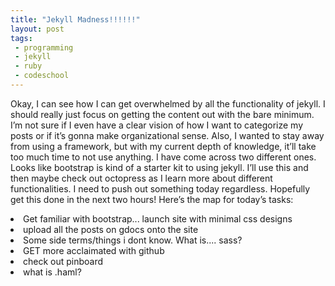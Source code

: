 ```yaml
---
title: "Jekyll Madness!!!!!!"
layout: post
tags: 
 - programming
 - jekyll
 - ruby 
 - codeschool
---
```


Okay, I can see how I can get overwhelmed by all the functionality of jekyll. I should really just focus on getting the content out with the bare minimum. I’m not sure if I even have a clear vision of how I want to categorize my posts or if it’s gonna make organizational sense. Also, I wanted to stay away from using a framework, but with my current depth of knowledge, it’ll take too much time to not use anything. I have come across two different ones. Looks like bootstrap is kind of a starter kit to using jekyll. I’ll use this and then maybe check out octopress as I learn more about different functionalities. 
I need to push out something today regardless.  Hopefully get this done in the next two hours! 
Here’s the map for today’s tasks:
<li>Get familiar with bootstrap... launch site with minimal css designs</li>
<li>upload all the posts on gdocs onto the site</li>
<li>Some side terms/things i dont know. What is....
sass? </li>
<li>GET more acclaimated with github</li>
<li>check out pinboard</li>
<li>what is .haml?</li>
